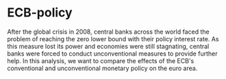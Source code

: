 # ECB-policy
After the global crisis in 2008, central banks across the world faced the problem of reaching the zero lower bound with their policy interest rate. As this measure lost its power and economies were still stagnating, central banks were forced to conduct unconventional measures to provide further help. In this analysis, we want to compare the effects of the ECB's conventional and unconventional monetary policy on the euro area.
